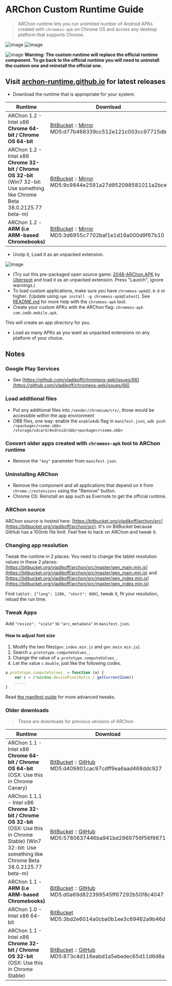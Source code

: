 # ARChon Custom Runtime Guide

> ARChon runtime lets you run unlimited number of Android APKs created with `chromeos-apk`
on Chrome OS and across any desktop platform that supports Chrome.

![image](https://googledrive.com/host/0BzQL8Rq6oc8_RW02Tnh6MVVNRDA)
![image](https://googledrive.com/host/0BzQL8Rq6oc8_ZW5hUVo5RC1USWc)

![image](https://https://googledrive.com/host/0BzQL8Rq6oc8_OFJXWDl6SXZvUVE)
**Warning: The custom runtime will replace the official runtime component.
To go back to the official runtime you will need to uninstall the custom one and reinstall the official one.**

## Visit [archon-runtime.github.io](http://archon-runtime.github.io/) for latest releases

- Download the runtime that is appropriate for your system:

| Runtime  | Download |
|---|---|
| ARChon 1.2 - Intel x86 **Chrome 64-bit / Chrome OS 64-bit**  |  [BitBucket](https://bitbucket.org/vladikoff/archon/get/v1.2-x86_64.zip) :: [Mirror](http://archon.vf.io/ARChon-v1.2-x86_64.zip) MD5:d77b468339cc512e121c003cc97715db |
| ARChon 1.2 - Intel x86 **Chrome 32-bit / Chrome OS 32-bit**  (Win7 32-bit: Use something like Chrome Beta 38.0.2125.77 beta-m) | [BitBucket](https://bitbucket.org/vladikoff/archon/get/v1.2-x86_32.zip) :: [Mirror](http://archon.vf.io/ARChon-v1.2-x86_32.zip) MD5:9c9844e2591a27d952098581011a2bce |
| ARChon 1.2 - **ARM (i.e ARM-based Chromebooks)**  | [BitBucket](https://bitbucket.org/vladikoff/archon/get/v1.2-ARM.zip) :: [Mirror](http://archon.vf.io/ARChon-v1.2-ARM.zip) MD5:3d6955c7702baf1e1d16a000d9f67b10   |

- Unzip it, Load it as an unpacked extension.

![image](https://drive.google.com/open?id=0BzQL8Rq6oc8_TWtZbEhhVGxPVm8)

- (Try out this pre-packaged open source game: [2048-ARChon.APK](https://github.com/vladikoff/chromeos-apk/releases/download/v1.1.0/com.uberspot.a2048.android-ARChon-runtime.zip) by [Uberspot](https://github.com/uberspot/2048-android) and load it as an unpacked extension. Press "Launch", ignore warnings.)
- To load custom applications, make sure you have `chromeos-apk@2.0.0` or higher. (Update using `npm install -g chromeos-apk@latest`). See [README.md](README.md) for more help with the `chromeos-apk` tool.
- Create your custom APKs with the ARChon flag: `chromeos-apk com.imdb.mobile.apk`.

This will create an app directory for you.

- Load as many APKs as you want as unpacked extensions on any platform of your choice.

## Notes

### Google Play Services

- See [https://github.com/vladikoff/chromeos-apk/issues/66](https://github.com/vladikoff/chromeos-apk/issues/66)

### Load additional files

- Put any additional files into `/vendor/chromium/crx/`, those would be accessible within the app environment
- OBB files, one way: enable the `enableAdb` flag in `manifest.json`,  `adb push /<package>/<some.obb> /storage/sdcard/Android/obb/<package>/<some.obb>`

### Convert older apps created with `chromeos-apk` tool to ARChon runtime

- Remove the `"key"` parameter from `manifest.json`.

### Uninstalling ARChon

- Remove the component and all applications that depend on it from `chrome://extensions` using the "Remove" button.
- Chrome OS: Reinstall an app such as Evernote to get the official runtime.

### ARChon source

ARChon source is hosted here: [https://bitbucket.org/vladikoff/archon/src](https://bitbucket.org/vladikoff/archon/src). It's on BitBucket because GitHub has a 100mb file limit. Feel free to hack on ARChon and tweak it.

### Changing app resolution

Tweak the runtime in 2 places:
You need to change the tablet resolution values in these 2 places:
[https://bitbucket.org/vladikoff/archon/src/master/gen_main.min.js](https://bitbucket.org/vladikoff/archon/src/master/gen_main.min.js)
 and
[https://bitbucket.org/vladikoff/archon/src/master/gen_index.min.js](https://bitbucket.org/vladikoff/archon/src/master/gen_index.min.js)

Find `tablet: {"long": 1280, "short": 800}`, tweak it, fit your resolution, reload the run time.

### Tweak Apps

Add `"resize": "scale"` to `"arc_metadata"` in `manifest.json`.

#### How to adjust font size

1. Modify the two files(`gen_index.min.js` and `gen_main.min.js`).
1. Search `a.prototype.computeValues_`.
1. Change the value of `a.prototype.computeValues_`.
1. Let the value `c` `double`, just like the following codes.

```JavaScript
a.prototype.computeValues_ = function (a) {
    var c = 2*window.devicePixelRatio / getCurrentZoom()
    .....
}
```

Read [the manifest guide](manifest.md) for more advanced tweaks.

### Older downloads

> These are downloads for previous versions of ARChon

| Runtime  | Download |
|---|---|
| ARChon 1.1 - Intel x86 **Chrome 64-bit / Chrome OS 64-bit** (OSX: Use this in Chrome Canary)  | [BitBucket](https://bitbucket.org/vladikoff/archon/get/v1.1-x86_64.zip) :: [GitHub](https://github.com/vladikoff/chromeos-apk/releases/download/v3.0.0/ARChon-v1.1-x86_64.zip)   MD5:d409801cac97cdff9ea6aad468ddc927 |
| ARChon 1.1.1 - Intel x86 **Chrome 32-bit / Chrome OS 32-bit** (OSX: Use this in Chrome Stable) (Win7 32-bit: Use something like Chrome Beta 38.0.2125.77 beta-m) | [BitBucket](https://bitbucket.org/vladikoff/archon/get/v1.1.1-x86_32.zip) :: [GitHub](https://github.com/vladikoff/chromeos-apk/releases/download/v3.0.0/ARChon-v1.1.1-x86_32.zip)   MD5:5780637446ba941bd2969756f56f9671 |
| ARChon 1.1 - **ARM (i.e ARM-based Chromebooks)**  | [BitBucket](https://bitbucket.org/vladikoff/archon/get/v1.1-ARM.zip) :: [GitHub](https://github.com/vladikoff/chromeos-apk/releases/download/v3.0.0/ARChon-v1.1-ARM.zip) MD5:d0a69d822399545ff67292b50f8c4047   |
| ARChon 1.0 - Intel x86 64-bit | [BitBucket](https://bitbucket.org/vladikoff/archon/get/v1.0.zip) MD5:3bd2e6014a0cba0b1ee3c69462a9b46d |
| ARChon 1.1 - Intel x86 **Chrome 32-bit / Chrome OS 32-bit** (OSX: Use this in Chrome Stable)   | [BitBucket](https://bitbucket.org/vladikoff/archon/get/v1.1-x86_32.zip) :: [GitHub](https://github.com/vladikoff/chromeos-apk/releases/download/v3.0.0/ARChon-v1.1-x86_32.zip)   MD5:873c4d116eabd1a5ebedec65d11d6d8a |